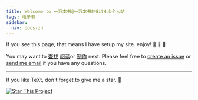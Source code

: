 ```yaml
---
title: Welcome to 一万本书@一万本书的GitHub个人站
tags: 电子书
sidebar:
  nav: docs-zh
---
```


If you see this page, that means I have setup my site. enjoy! :ghost: :ghost: :ghost:

You may want to [查找](mailto:yiwanbenshu@hotmail.com) [阅读](mailto:yiwanbenshu@hotmail.com)or [制作](mailto:yiwanbenshu@hotmail.com) next. Please feel free to [create an issue](mailto:yiwanbenshu@hotmail.com) or [send me email](mailto:yiwanbenshu@hotmail.com) if you have any questions.

<!--more-->

---

If you like TeXt, don't forget to give me a star. :star2:

[![Star This Project](https://img.shields.io/github/stars/kitian616/jekyll-TeXt-theme.svg?label=Stars&style=social)](https://github.com/kitian616/jekyll-TeXt-theme/)